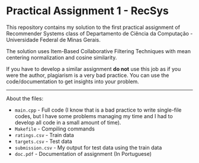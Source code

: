 # Practical Assignment 1 - RecSys

This repository contains my solution to the first practical assignment of Recommender Systems class of Departamento de Ciência da Computação - Universidade Federal de Minas Gerais.

The solution uses Item-Based Collaborative Filtering Techniques with mean centering normalization and cosine similarity.

If you have to develop a similar assignment **do not** use this job as if you were the author, plagiarism is a very bad practice. You can use the code/documentation to get insights into your problem.

---

About the files:

* `main.cpp` - Full code (I know that is a bad practice to write single-file codes, but I have some problems managing my time and I had to develop all code in a small amount of time).
* `Makefile` - Compiling commands
* `ratings.csv` - Train data
* `targets.csv` - Test data
* `submission.csv` - My output for test data using the train data
* `doc.pdf` - Documentation of assignment (In Portuguese)
